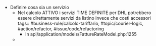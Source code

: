 - Definire cosa sia un servizio
	- Nel calcolo ATTIVO i servizi TIME DEFINITE per DHL potrebbero essere direttamente servizi da listino invece che costi accessori
	  tags:: #business-rule/calcolo-tariffario, #topic/courier-logic, #action/refactor, #issue/code/refactoring
		- In api/application/models/FattureRateModel.php:1255
	-